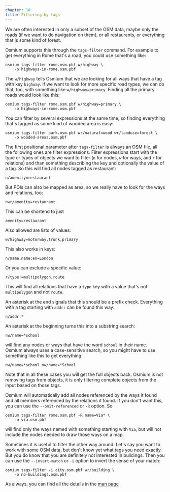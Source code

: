 ```yaml
---
chapter: 10
title: Filtering by tags
---
```


We are often interested in only a subset of the OSM data, maybe only the roads
(if we want to do navigation on them), or all restaurants, or everything that
is some kind of forest.

Osmium supports this through the `tags-filter` command. For example to get
everything in Rome that's a road, you could use something like:

    osmium tags-filter rome.osm.pbf w/highway \
        -o highways-in-rome.osm.pbf

The `w/highway` tells Osmium that we are looking for all ways that have a tag
with key `highway`. If we want to look for more specific road types, we can
do that, too, with something like `w/highway=primary`. Finding all the primary
roads would look like this:

    osmium tags-filter rome.osm.pbf w/highway=primary \
        -o highways-in-rome.osm.pbf

You can filter by several expressions at the same time, so finding everything
that's tagged as some kind of wooded area is easy:

    osmium tags-filter park.osm.pbf wr/natural=wood wr/landuse=forest \
        -o wooded-areas.osm.pbf

The first positional parameter after `tags-filter` is always an OSM file, all
the following ones are filter expressions. Filter expressions start with the
type or types of objects we want to filter (`n` for nodes, `w` for ways, and
`r` for relations) and than something describing the key and optionally the
value of a tag. So this will find all nodes tagged as restaurant:

    n/amenity=restaurant

But POIs can also be mapped as area, so we really have to look for the ways
and relations, too:

    nwr/amenity=restaurant

This can be shortend to just

    amenity=restaurant

Also allowed are lists of values:

    w/highway=motorway,trunk,primary

This also works in keys:

    n/name,name:en=London

Or you can exclude a specific value:

    r/type!=multipolygon,route

This will find all relations that have a `type` key with a value that's not
`multipolygon` and not `route`.

An asterisk at the end signals that this should be a prefix check. Everything
with a tag starting with `addr:` can be found this way:

    n/addr:*

An asterisk at the beginning turns this into a substring search:

    nw/name=*school

will find any nodes or ways that have the word `school` in their name. Osmium
always uses a case-sensitive search, so you might have to use something like
this to get everything:

    nw/name=*school nw/name=*School

Note that in all these cases you will get the full objects back. Osmium is not
removing tags from objects, it is only filtering complete objects from the
input based on those tags.

Osmium will automatically add all nodes referenced by the ways it found and all
members referenced by the relations it found. If you don't want this, you can
use the `--omit-referenced` or `-R` option. So

    osmium tags-filter rome.osm.pbf -R name=Via* \
        -o via.osm.pbf

will find only the ways named with something starting with `Via`, but will not
include the nodes needed to draw those ways on a map.

Sometimes it is useful to filter the other way around. Let's say you want to
work with some OSM data, but don't know yet what tags you need exactly. But
you do know that you are definitely not interested in buildings. Then you can
use the `--invert-match` or `-i` option to invert the sense of your match:

    osmium tags-filter -i city.osm.pbf wr/building \
        -o no-buildings.osm.pbf

As always, you can find all the details in the [man
page](https://docs.osmcode.org/osmium/latest/osmium-tags-filter.html)

